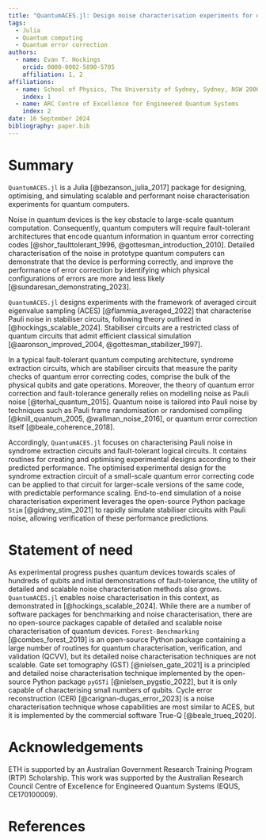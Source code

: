 ```yaml
---
title: "QuantumACES.jl: Design noise characterisation experiments for quantum computers"
tags:
  - Julia
  - Quantum computing
  - Quantum error correction
authors:
  - name: Evan T. Hockings
    orcid: 0000-0002-5890-5705
    affiliation: 1, 2
affiliations:
  - name: School of Physics, The University of Sydney, Sydney, NSW 2006, Australia
    index: 1
  - name: ARC Centre of Excellence for Engineered Quantum Systems
    index: 2
date: 16 September 2024
bibliography: paper.bib
---
```


# Summary

`QuantumACES.jl` is a Julia [@bezanson_julia_2017] package for designing, optimising, and simulating scalable and performant noise characterisation experiments for quantum computers.

Noise in quantum devices is the key obstacle to large-scale quantum computation. 
Consequently, quantum computers will require fault-tolerant architectures that encode quantum information in quantum error correcting codes [@shor_faulttolerant_1996, @gottesman_introduction_2010].
Detailed characterisation of the noise in prototype quantum computers can demonstrate that the device is performing correctly, and improve the performance of error correction by identifying which physical configurations of errors are more and less likely [@sundaresan_demonstrating_2023].

`QuantumACES.jl` designs experiments with the framework of averaged circuit eigenvalue sampling (ACES) [@flammia_averaged_2022] that characterise Pauli noise in stabiliser circuits, following theory outlined in [@hockings_scalable_2024].
Stabiliser circuits are a restricted class of quantum circuits that admit efficient classical simulation [@aaronson_improved_2004, @gottesman_stabilizer_1997].

In a typical fault-tolerant quantum computing architecture, syndrome extraction circuits, which are stabiliser circuits that measure the parity checks of quantum error correcting codes, comprise the bulk of the physical qubits and gate operations.
Moreover, the theory of quantum error correction and fault-tolerance generally relies on modelling noise as Pauli noise [@terhal_quantum_2015].
Quantum noise is tailored into Pauli noise by techniques such as Pauli frame randomisation or randomised compiling [@knill_quantum_2005, @wallman_noise_2016], or quantum error correction itself [@beale_coherence_2018].

Accordingly, `QuantumACES.jl` focuses on characterising Pauli noise in syndrome extraction circuits and fault-tolerant logical circuits.
It contains routines for creating and optimising experimental designs according to their predicted performance.
The optimised experimental design for the syndrome extraction circuit of a small-scale quantum error correcting code can be applied to that circuit for larger-scale versions of the same code, with predictable performance scaling.
End-to-end simulation of a noise characterisation experiment leverages the open-source Python package `Stim` [@gidney_stim_2021] to rapidly simulate stabiliser circuits with Pauli noise, allowing verification of these performance predictions.

# Statement of need

As experimental progress pushes quantum devices towards scales of hundreds of qubits and initial demonstrations of fault-tolerance, the utility of detailed and scalable noise characterisation methods also grows.
`QuantumACES.jl` enables noise characterisation in this context, as demonstrated in [@hockings_scalable_2024].
While there are a number of software packages for benchmarking and noise characterisation, there are no open-source packages capable of detailed and scalable noise characterisation of quantum devices.
`Forest-Benchmarking` [@combes_forest_2019] is an open-source Python package containing a large number of routines for quantum characterisation, verification, and validation (QCVV), but its detailed noise characterisation techniques are not scalable.
Gate set tomography (GST) [@nielsen_gate_2021] is a principled and detailed noise characterisation technique implemented by the open-source Python package `pyGSTi` [@nielsen_pygstio_2022], but it is only capable of characterising small numbers of qubits.
Cycle error reconstruction (CER) [@carignan-dugas_error_2023] is a noise characterisation technique whose capabilities are most similar to ACES, but it is implemented by the commercial software True-Q [@beale_trueq_2020].

# Acknowledgements

ETH is supported by an Australian Government Research Training Program (RTP) Scholarship. This work was supported by the Australian Research Council Centre of Excellence for Engineered Quantum Systems (EQUS, CE170100009).

# References